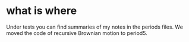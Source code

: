 # what is where

Under tests you can find summaries of my notes in the periods files. We moved the code of recursive Brownian motion to period5.
